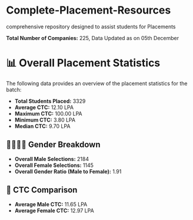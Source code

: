 # Complete-Placement-Resources
comprehensive repository designed to assist students for Placements

**Total Number of Companies:** 225,  Data Updated as on 05th December




# 📊 Overall Placement Statistics  

The following data provides an overview of the placement statistics for the batch:  

- **Total Students Placed:** 3329  
- **Average CTC:** 12.10 LPA  
- **Maximum CTC:** 100.00 LPA  
- **Minimum CTC:** 3.80 LPA  
- **Median CTC:** 9.70 LPA  

## 👩‍🎓👨‍🎓 Gender Breakdown  

- **Overall Male Selections:** 2184  
- **Overall Female Selections:** 1145  
- **Overall Gender Ratio (Male to Female):** 1.91  

## 💼 CTC Comparison  

- **Average Male CTC:** 11.65 LPA  
- **Average Female CTC:** 12.97 LPA  


			



